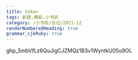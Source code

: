 ```yaml
---
title: token
tags: 新建,模板,小书匠
category: /小书匠/日记/2021-12
renderNumberedHeading: true
grammar_cjkRuby: true
---
```



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